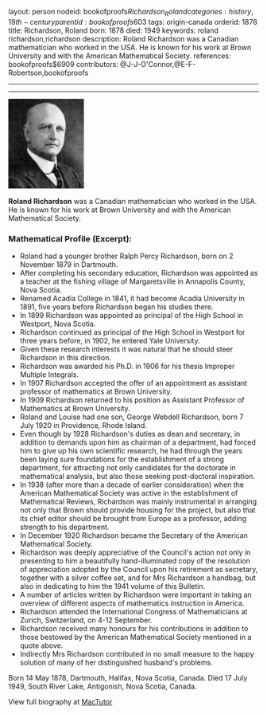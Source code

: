 layout: person
nodeid: bookofproofs$Richardson_Roland
categories: history,19th-century
parentid: bookofproofs$603
tags: origin-canada
orderid: 1878
title: Richardson, Roland
born: 1878
died: 1949
keywords: roland richardson,richardson
description: Roland Richardson was a Canadian mathematician who worked in the USA. He is known for his work at Brown University and with the American Mathematical Society.
references: bookofproofs$6909
contributors: @J-J-O'Connor,@E-F-Robertson,bookofproofs

---



---

![Richardson_Roland.jpg](https://github.com/bookofproofs/bookofproofs.github.io/blob/main/_sources/_assets/images/portraits/Richardson_Roland.jpg?raw=true)

**Roland Richardson** was a Canadian mathematician who worked in the USA. He is known for his work at Brown University and with the American Mathematical Society.

### Mathematical Profile (Excerpt):
* Roland had a younger brother Ralph Percy Richardson, born on 2 November 1879 in Dartmouth.
* After completing his secondary education, Richardson was appointed as a teacher at the fishing village of Margaretsville in Annapolis County, Nova Scotia.
* Renamed Acadia College in 1841, it had become Acadia University in 1891, five years before Richardson began his studies there.
* In 1899 Richardson was appointed as principal of the High School in Westport, Nova Scotia.
* Richardson continued as principal of the High School in Westport for three years before, in 1902, he entered Yale University.
* Given these research interests it was natural that he should steer Richardson in this direction.
* Richardson was awarded his Ph.D. in 1906 for his thesis Improper Multiple Integrals.
* In 1907 Richardson accepted the offer of an appointment as assistant professor of mathematics at Brown University.
* In 1909 Richardson returned to his position as Assistant Professor of Mathematics at Brown University.
* Roland and Louise had one son, George Webdell Richardson, born 7 July 1920 in Providence, Rhode Island.
* Even though by 1928 Richardson's duties as dean and secretary, in addition to demands upon him as chairman of a department, had forced him to give up his own scientific research, he had through the years been laying sure foundations for the establishment of a strong department, for attracting not only candidates for the doctorate in mathematical analysis, but also those seeking post-doctoral inspiration.
* In 1938 (after more than a decade of earlier consideration) when the American Mathematical Society was active in the establishment of Mathematical Reviews, Richardson was mainly instrumental in arranging not only that Brown should provide housing for the project, but also that its chief editor should be brought from Europe as a professor, adding strength to his department.
* In December 1920 Richardson became the Secretary of the American Mathematical Society.
* Richardson was deeply appreciative of the Council's action not only in presenting to him a beautifully hand-illuminated copy of the resolution of appreciation adopted by the Council upon his retirement as secretary, together with a silver coffee set, and for Mrs Richardson a handbag, but also in dedicating to him the 1941 volume of this Bulletin.
* A number of articles written by Richardson were important in taking an overview of different aspects of mathematics instruction in America.
* Richardson attended the International Congress of Mathematicians at Zurich, Switzerland, on 4-12 September.
* Richardson received many honours for his contributions in addition to those bestowed by the American Mathematical Society mentioned in a quote above.
* Indirectly Mrs Richardson contributed in no small measure to the happy solution of many of her distinguished husband's problems.

Born 14 May 1878, Dartmouth, Halifax, Nova Scotia, Canada. Died 17 July 1949, South River Lake, Antigonish, Nova Scotia, Canada.

View full biography at [MacTutor](https://mathshistory.st-andrews.ac.uk/Biographies/Richardson_Roland/)
